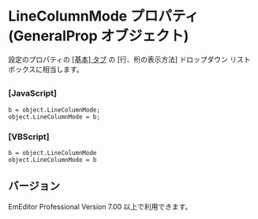 # LineColumnMode プロパティ (GeneralProp オブジェクト)

設定のプロパティの [\[基本\] タブ](../../dlg/properties/general/index) の
\[行、桁の表示方法\] ドロップダウン リスト ボックスに相当します。

## 

### \[JavaScript\]

```
b = object.LineColumnMode;
object.LineColumnMode = b;
```

### \[VBScript\]

```
b = object.LineColumnMode
object.LineColumnMode = b
```

## バージョン

EmEditor Professional Version 7.00 以上で利用できます。

